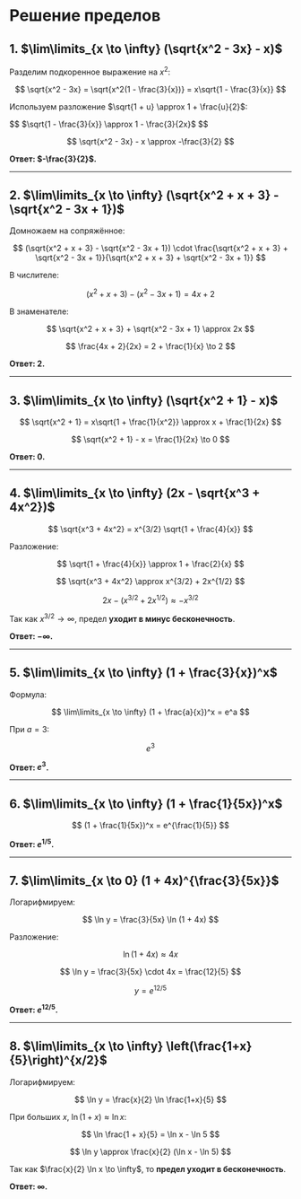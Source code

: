 # Решение пределов

## 1. $\lim\limits_{x \to \infty} (\sqrt{x^2 - 3x} - x)$

Разделим подкоренное выражение на $x^2$:

$$
\sqrt{x^2 - 3x} = \sqrt{x^2(1 - \frac{3}{x})} = x\sqrt{1 - \frac{3}{x}}
$$

Используем разложение $\sqrt{1 + u} \approx 1 + \frac{u}{2}$:

$$
$\sqrt{1 - \frac{3}{x}} \approx 1 - \frac{3}{2x}$
$$

$$
\sqrt{x^2 - 3x} - x \approx -\frac{3}{2}
$$

**Ответ: $-\frac{3}{2}$.**  

---

## 2. $\lim\limits_{x \to \infty} (\sqrt{x^2 + x + 3} - \sqrt{x^2 - 3x + 1})$

Домножаем на сопряжённое:

$$
(\sqrt{x^2 + x + 3} - \sqrt{x^2 - 3x + 1}) \cdot \frac{\sqrt{x^2 + x + 3} + \sqrt{x^2 - 3x + 1}}{\sqrt{x^2 + x + 3} + \sqrt{x^2 - 3x + 1}}
$$

В числителе:

$$
(x^2 + x + 3) - (x^2 - 3x + 1) = 4x + 2
$$

В знаменателе:

$$
\sqrt{x^2 + x + 3} + \sqrt{x^2 - 3x + 1} \approx 2x
$$

$$
\frac{4x + 2}{2x} = 2 + \frac{1}{x} \to 2
$$

**Ответ: $2$.**  

---

## 3. $\lim\limits_{x \to \infty} (\sqrt{x^2 + 1} - x)$

$$
\sqrt{x^2 + 1} = x\sqrt{1 + \frac{1}{x^2}} \approx x + \frac{1}{2x}
$$

$$
\sqrt{x^2 + 1} - x = \frac{1}{2x} \to 0
$$

**Ответ: $0$.**  

---

## 4. $\lim\limits_{x \to \infty} (2x - \sqrt{x^3 + 4x^2})$

$$
\sqrt{x^3 + 4x^2} = x^{3/2} \sqrt{1 + \frac{4}{x}}
$$

Разложение:

$$
\sqrt{1 + \frac{4}{x}} \approx 1 + \frac{2}{x}
$$

$$
\sqrt{x^3 + 4x^2} \approx x^{3/2} + 2x^{1/2}
$$

$$
2x - (x^{3/2} + 2x^{1/2}) \approx -x^{3/2}
$$

Так как $x^{3/2} \to \infty$, предел **уходит в минус бесконечность**.

**Ответ: $-\infty$.**  

---

## 5. $\lim\limits_{x \to \infty} (1 + \frac{3}{x})^x$

Формула:

$$
\lim\limits_{x \to \infty} (1 + \frac{a}{x})^x = e^a
$$

При $a = 3$:

$$
e^3
$$

**Ответ: $e^3$.**  

---

## 6. $\lim\limits_{x \to \infty} (1 + \frac{1}{5x})^x$

$$
(1 + \frac{1}{5x})^x = e^{\frac{1}{5}}
$$

**Ответ: $e^{1/5}$.**  

---

## 7. $\lim\limits_{x \to 0} (1 + 4x)^{\frac{3}{5x}}$

Логарифмируем:

$$
\ln y = \frac{3}{5x} \ln (1 + 4x)
$$

Разложение:

$$
\ln (1 + 4x) \approx 4x
$$

$$
\ln y = \frac{3}{5x} \cdot 4x = \frac{12}{5}
$$

$$
y = e^{12/5}
$$

**Ответ: $e^{12/5}$.**  

---

## 8. $\lim\limits_{x \to \infty} \left(\frac{1+x}{5}\right)^{x/2}$

Логарифмируем:

$$
\ln y = \frac{x}{2} \ln \frac{1+x}{5}
$$

При больших $x$, $\ln (1 + x) \approx \ln x$:

$$
\ln \frac{1 + x}{5} = \ln x - \ln 5
$$

$$
\ln y \approx \frac{x}{2} (\ln x - \ln 5)
$$

Так как $\frac{x}{2} \ln x \to \infty$, то **предел уходит в бесконечность**.

**Ответ: $\infty$.**

